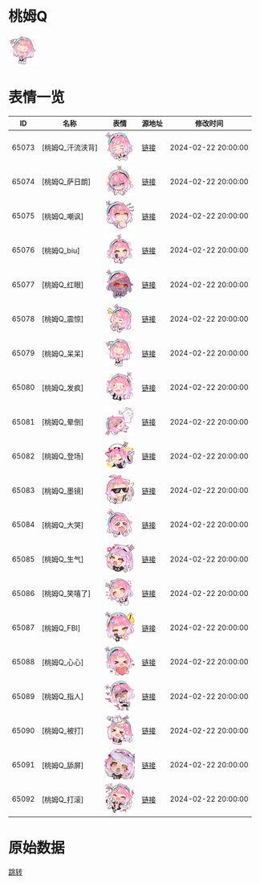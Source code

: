 # 桃姆Q

<img src="./cover.png" height="60" alt="cover" />

# 表情一览

|ID|名称|表情|源地址|修改时间|
|----|----|----|----|----|
|65073|[桃姆Q_汗流浃背]|<img src="./pic/065073_%5B桃姆Q_汗流浃背%5D.png" height="60" alt="汗流浃背"/>|[链接](https://i0.hdslb.com/bfs/garb/65feed57763e1bee35680a02ff11c774530ae75e.png)|2024-02-22 20:00:00|
|65074|[桃姆Q_萨日朗]|<img src="./pic/065074_%5B桃姆Q_萨日朗%5D.png" height="60" alt="萨日朗"/>|[链接](https://i0.hdslb.com/bfs/garb/9c782508ed3bd7ec80c85e62134e781e4a340767.png)|2024-02-22 20:00:00|
|65075|[桃姆Q_嘲讽]|<img src="./pic/065075_%5B桃姆Q_嘲讽%5D.png" height="60" alt="嘲讽"/>|[链接](https://i0.hdslb.com/bfs/garb/8c7d2ac0cb79f14e82b60fcb51978e0c6a71b562.png)|2024-02-22 20:00:00|
|65076|[桃姆Q_biu]|<img src="./pic/065076_%5B桃姆Q_biu%5D.png" height="60" alt="biu"/>|[链接](https://i0.hdslb.com/bfs/garb/7e15d30668296a81bc2c52e8141aef990680eb51.png)|2024-02-22 20:00:00|
|65077|[桃姆Q_红眼]|<img src="./pic/065077_%5B桃姆Q_红眼%5D.png" height="60" alt="红眼"/>|[链接](https://i0.hdslb.com/bfs/garb/de7e248a426d9d68e6fe02052512383c8a0e852d.png)|2024-02-22 20:00:00|
|65078|[桃姆Q_震惊]|<img src="./pic/065078_%5B桃姆Q_震惊%5D.png" height="60" alt="震惊"/>|[链接](https://i0.hdslb.com/bfs/garb/c2d84f2d84dab757623dad78244403e964254926.png)|2024-02-22 20:00:00|
|65079|[桃姆Q_呆呆]|<img src="./pic/065079_%5B桃姆Q_呆呆%5D.png" height="60" alt="呆呆"/>|[链接](https://i0.hdslb.com/bfs/garb/890172c62747a74a301a938e23e07f5d8d9adda2.png)|2024-02-22 20:00:00|
|65080|[桃姆Q_发疯]|<img src="./pic/065080_%5B桃姆Q_发疯%5D.png" height="60" alt="发疯"/>|[链接](https://i0.hdslb.com/bfs/garb/add96696a2912026db4a7d456d0c7cfa0b0e8231.png)|2024-02-22 20:00:00|
|65081|[桃姆Q_晕倒]|<img src="./pic/065081_%5B桃姆Q_晕倒%5D.png" height="60" alt="晕倒"/>|[链接](https://i0.hdslb.com/bfs/garb/ffe4e816c309ab4bd1ddd400928a1956be02435c.png)|2024-02-22 20:00:00|
|65082|[桃姆Q_登场]|<img src="./pic/065082_%5B桃姆Q_登场%5D.png" height="60" alt="登场"/>|[链接](https://i0.hdslb.com/bfs/garb/b965971c07aa045e92bcc9e74912a24b1ceb2d71.png)|2024-02-22 20:00:00|
|65083|[桃姆Q_墨镜]|<img src="./pic/065083_%5B桃姆Q_墨镜%5D.png" height="60" alt="墨镜"/>|[链接](https://i0.hdslb.com/bfs/garb/d50915b2990b30b9b2ebfc63976a07d6fac7780c.png)|2024-02-22 20:00:00|
|65084|[桃姆Q_大哭]|<img src="./pic/065084_%5B桃姆Q_大哭%5D.png" height="60" alt="大哭"/>|[链接](https://i0.hdslb.com/bfs/garb/cd05aedef6fb41cf7c9d8de183e1f2c9c499e074.png)|2024-02-22 20:00:00|
|65085|[桃姆Q_生气]|<img src="./pic/065085_%5B桃姆Q_生气%5D.png" height="60" alt="生气"/>|[链接](https://i0.hdslb.com/bfs/garb/786b46cfee1bb67195f09a10b3656483f3e5092e.png)|2024-02-22 20:00:00|
|65086|[桃姆Q_笑嘻了]|<img src="./pic/065086_%5B桃姆Q_笑嘻了%5D.png" height="60" alt="笑嘻了"/>|[链接](https://i0.hdslb.com/bfs/garb/a55da4ff9deda530db14d48a9b88e5fac11b26a8.png)|2024-02-22 20:00:00|
|65087|[桃姆Q_FBI]|<img src="./pic/065087_%5B桃姆Q_FBI%5D.png" height="60" alt="FBI"/>|[链接](https://i0.hdslb.com/bfs/garb/112f20b45331c5a719069a4a92affadbf54b91cf.png)|2024-02-22 20:00:00|
|65088|[桃姆Q_心心]|<img src="./pic/065088_%5B桃姆Q_心心%5D.png" height="60" alt="心心"/>|[链接](https://i0.hdslb.com/bfs/garb/580226e2e50ab4cdbcc4e7dcea0041039d7c6055.png)|2024-02-22 20:00:00|
|65089|[桃姆Q_指人]|<img src="./pic/065089_%5B桃姆Q_指人%5D.png" height="60" alt="指人"/>|[链接](https://i0.hdslb.com/bfs/garb/e091f9c94ed6eaeacae779bcb6d23cedde592b94.png)|2024-02-22 20:00:00|
|65090|[桃姆Q_被打]|<img src="./pic/065090_%5B桃姆Q_被打%5D.png" height="60" alt="被打"/>|[链接](https://i0.hdslb.com/bfs/garb/be9106147451c3f34561538b56121d1e5b73825c.png)|2024-02-22 20:00:00|
|65091|[桃姆Q_舔屏]|<img src="./pic/065091_%5B桃姆Q_舔屏%5D.png" height="60" alt="舔屏"/>|[链接](https://i0.hdslb.com/bfs/garb/0c8a824d3c7dac191d37094df110391d69dfbd8f.png)|2024-02-22 20:00:00|
|65092|[桃姆Q_打滚]|<img src="./pic/065092_%5B桃姆Q_打滚%5D.png" height="60" alt="打滚"/>|[链接](https://i0.hdslb.com/bfs/garb/7958ec68e8a6730aafee939d7ef1a753811f54c0.png)|2024-02-22 20:00:00|

# 原始数据

[跳转](./raw.json)

